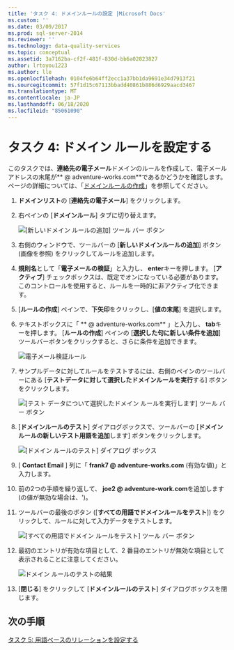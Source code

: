 ```yaml
---
title: 'タスク 4: ドメインルールの設定 |Microsoft Docs'
ms.custom: ''
ms.date: 03/09/2017
ms.prod: sql-server-2014
ms.reviewer: ''
ms.technology: data-quality-services
ms.topic: conceptual
ms.assetid: 3a7162ba-cf2f-481f-830d-bb6a02823827
author: lrtoyou1223
ms.author: lle
ms.openlocfilehash: 0104fe6b64ff2ecc1a37bb1da9691e34d7913f21
ms.sourcegitcommit: 57f1d15c67113bbadd40861b886d6929aacd3467
ms.translationtype: MT
ms.contentlocale: ja-JP
ms.lasthandoff: 06/18/2020
ms.locfileid: "85061090"
---
```

# <a name="task-4-setting-domain-rules"></a>タスク 4: ドメイン ルールを設定する
  このタスクでは、**連絡先の電子メール**ドメインのルールを作成して、電子メールアドレスの末尾が** \@ adventure-works.com**であるかどうかを確認します。 ページの詳細については、「[ドメインルールの作成](https://msdn.microsoft.com/library/hh510397.aspx)」を参照してください。  
  
1.  **ドメインリスト**の [**連絡先の電子メール**] をクリックします。  
  
2.  右ペインの [**ドメインルール**] タブに切り替えます。  
  
     ![[新しいドメイン ルールの追加] ツール バー ボタン](../../2014/tutorials/media/et-settingdomainrules-01.jpg "[新しいドメイン ルールの追加] ツール バー ボタン")  
  
3.  右側のウィンドウで、ツールバーの [**新しいドメインルールの追加**] ボタン (画像を参照) をクリックしてルールを追加します。  
  
4.  **規則名**として「**電子メールの検証**」と入力し、 **enter**キーを押します。 [**アクティブ**] チェックボックスは、既定でオンになっている必要があります。 このコントロールを使用すると、ルールを一時的に非アクティブ化できます。  
  
5.  [**ルールの作成**] ペインで、**下矢印**をクリックし、[**値の末尾**] を選択します。  
  
6.  テキストボックスに「 ** \@ adventure-works.com** 」と入力し、 **tab**キーを押します。 [**ルールの作成**] ペインの [**選択した句に新しい条件を追加**] ツールバーボタンをクリックすると、さらに条件を追加できます。  
  
     ![電子メール検証ルール](../../2014/tutorials/media/et-settingdomainrules-02.jpg "電子メール検証ルール")  
  
7.  サンプルデータに対してルールをテストするには、右側のペインのツールバーにある [**テストデータに対して選択したドメインルールを実行**する] ボタンをクリックします。  
  
     ![[テスト データについて選択したドメイン ルールを実行します] ツール バー ボタン](../../2014/tutorials/media/et-settingdomainrules-03.jpg "[テスト データについて選択したドメイン ルールを実行します] ツール バー ボタン")  
  
8.  [**ドメインルールのテスト**] ダイアログボックスで、ツールバーの [**ドメインルールの新しいテスト用語を追加**します] ボタンをクリックします。  
  
     ![[ドメイン ルールのテスト] ダイアログ ボックス](../../2014/tutorials/media/et-settingdomainrules-04.jpg "[ドメイン ルールのテスト] ダイアログ ボックス")  
  
9. [ **Contact Email** ] 列に「 **frank7 \@ adventure-works.com** (有効な値)」と入力します。  
  
10. 前の2つの手順を繰り返して、 **joe2 \@ adventure-work.com**を追加します (の値が無効な場合は、')。  
  
11. ツールバーの最後のボタン ([**すべての用語でドメインルールをテスト**]) をクリックして、ルールに対して入力データをテストします。  
  
     ![[すべての用語でドメイン ルールをテスト] ツール バー ボタン](../../2014/tutorials/media/et-settingdomainrules-05.jpg "[すべての用語でドメイン ルールをテスト] ツール バー ボタン")  
  
12. 最初のエントリが有効な項目として、2 番目のエントリが無効な項目として表示されることに注意してください。  
  
     ![ドメイン ルールのテストの結果](../../2014/tutorials/media/et-settingdomainrules-06.jpg "ドメイン ルールのテストの結果")  
  
13. [**閉じる**] をクリックして [**ドメインルールのテスト**] ダイアログボックスを閉じます。  
  
## <a name="next-step"></a>次の手順  
 [タスク 5: 用語ベースのリレーションを設定する](../../2014/tutorials/task-5-setting-term-based-relationships.md)  
  
  
